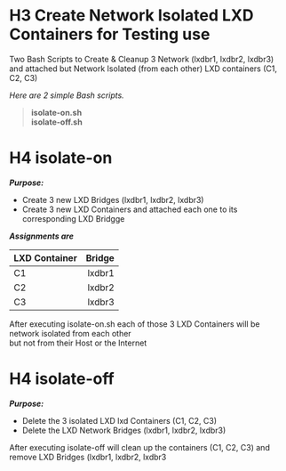 # H3 Create Network Isolated LXD Containers for Testing use  

Two Bash Scripts to Create &amp; Cleanup 3 Network (lxdbr1, lxdbr2, lxdbr3) and
attached but Network Isolated (from each other) LXD containers (C1, C2, C3) 

*Here are 2 simple Bash scripts.*

> **isolate-on.sh**  
> **isolate-off.sh**

# H4 isolate-on
  
***Purpose:***   
* Create 3 new LXD Bridges (lxdbr1, lxdbr2, lxdbr3)
* Create 3 new LXD Containers and attached each one to its corresponding LXD Bridgge

***Assignments are***  

| LXD Container   | Bridge |
| :-------------- | ------:|
| C1              | lxdbr1 |
| C2              | lxdbr2 |
| C3              | lxdbr3 |

After executing isolate-on.sh each of those 3 LXD Containers will be network isolated from each other  
but not from their Host or the Internet  
  
# H4 isolate-off  
  
***Purpose:*** 
* Delete the 3 isolated LXD lxd Containers (C1, C2, C3)  
* Delete the LXD Network Bridges (lxdbr1, lxdbr2, lxdbr3)  
  
After executing isolate-off will clean up the containers (C1, C2, C3) and remove LXD Bridges (lxdbr1, lxdbr2, lxdbr3



